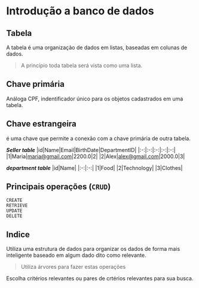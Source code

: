 # Introdução a banco de dados

## Tabela 

A tabela é uma organização de dados em listas, baseadas em colunas de dados.

> A princípio toda tabela será vista como uma lista.

## Chave primária

Análoga CPF, indentificador único para os objetos cadastrados em uma tabela.

## Chave estrangeira

é uma chave que permite a conexão com a chave primária de outra tabela.

***Seller table***
|id|Name|Email|BirthDate|DepartmentID|
|:-:|:-:|:-:|:-:|:-:|
|1|Maria|maria@gmail.com|2200.0|2|
|2|Alex|alex@gmail.com|2000.0|3|

***department table***
|id|Name|
|:-:|:-:|
|1|Food|
|2|Technology|
|3|Clothes|

## Principais operações (`CRUD`)

```
CREATE
RETRIEVE 
UPDATE
DELETE
```

## Indice

Utiliza uma estrutura de dados para organizar os dados de forma mais inteligente baseado em algum dado dito como relevante.

> Utiliza árvores para fazer estas operações

Escolha critérios relevantes ou pares de crtérios relevantes para sua busca.

